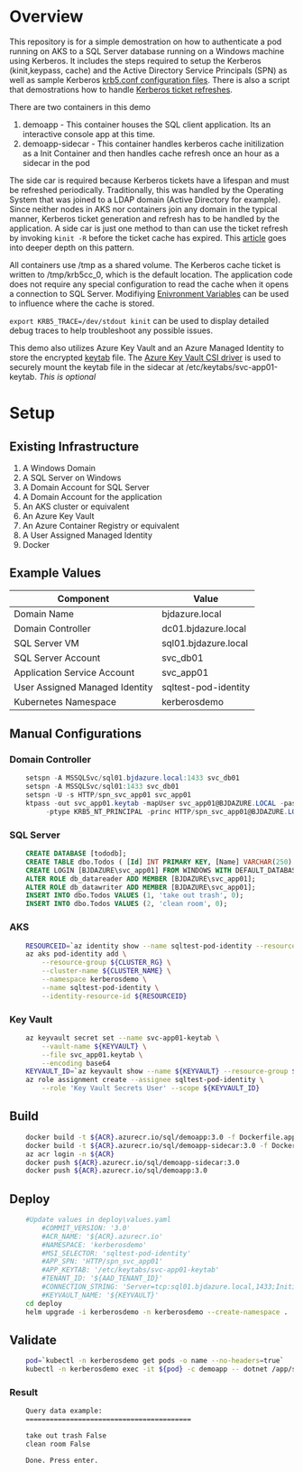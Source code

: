 # Overview
This repository is for a simple demostration on how to authenticate a pod running on AKS to a SQL Server database running on a Windows machine using Kerberos.  It includes the steps required to setup the Kerberos (kinit,keypass, cache) and the Active Directory Service Principals (SPN) as well as sample Kerberos [krb5.conf configuration files](./krb5/krb5.conf).  There is also a script that demostrations how to handle [Kerberos ticket refreshes](./scripts/kinit.sh).  

There are two containers in this demo
1. demoapp - This container houses the SQL client application. Its an interactive console app at this time. 
1. demoapp-sidecar - This container handles kerberos cache initilization as a Init Container and then handles cache refresh once an hour as a sidecar in the pod

The side car is required because Kerberos tickets have a lifespan and must be refreshed periodically.  Traditionally, this was handled by the Operating System that was joined to a LDAP domain (Active Directory for example).  Since neither nodes in AKS nor containers join any domain in the typical manner, Kerberos ticket generation and refresh has to be handled by the application.  A side car is just one method to than can use the ticket refresh by invoking `kinit -R` before the ticket cache has expired.  This [article](https://cloud.redhat.com/blog/kerberos-sidecar-container) goes into deeper depth on this pattern. 

All containers use /tmp as a shared volume. The Kerberos cache ticket is written to /tmp/krb5cc_0, which is the default location. The application code does not require any special configuration to read the cache when it opens a connection to SQL Server. Modifiying [Enivronment Variables](https://web.mit.edu/kerberos/krb5-1.12/doc/admin/env_variables.html) can be used to influence where the cache is stored.

`export KRB5_TRACE=/dev/stdout kinit` can be used to display detailed debug traces to help troubleshoot any possible issues.  

This demo also utilizes Azure Key Vault and an Azure Managed Identity to store the encrypted [keytab](https://web.mit.edu/kerberos/krb5-1.12/doc/basic/keytab_def.html) file. The [Azure Key Vault CSI driver](https://docs.microsoft.com/en-us/azure/aks/csi-secrets-store-driver) is used to securely mount the keytab file in the sidecar at /etc/keytabs/svc-app01-keytab. _This is optional_

# Setup
## Existing Infrastructure 
1. A Windows Domain
1. A SQL Server on Windows 
1. A Domain Account for SQL Server
1. A Domain Account for the application 
1. An AKS cluster or equivalent 
1. An Azure Key Vault 
1. An Azure Container Registry or equivalent 
1. A User Assigned Managed Identity
1. Docker

## Example Values
Component | Value
------ | ------
Domain Name | bjdazure.local
Domain Controller | dc01.bjdazure.local
SQL Server VM | sql01.bjdazure.local
SQL Server Account | svc_db01
Application Service Account | svc_app01
User Assigned Managed Identity | sqltest-pod-identity
Kubernetes Namespace | kerberosdemo

## Manual Configurations
### Domain Controller
```powershell
    setspn -A MSSQLSvc/sql01.bjdazure.local:1433 svc_db01
    setspn -A MSSQLSvc/sql01:1433 svc_db01
    setspn -U -s HTTP/spn_svc_app01 svc_app01
    ktpass -out svc_app01.keytab -mapUser svc_app01@BJDAZURE.LOCAL -pass ${PASSWORD}`
         -ptype KRB5_NT_PRINCIPAL -princ HTTP/spn_svc_app01@BJDAZURE.LOCAL
```

### SQL Server 
```SQL
    CREATE DATABASE [tododb];
    CREATE TABLE dbo.Todos ( [Id] INT PRIMARY KEY, [Name] VARCHAR(250) NOT NULL, [IsComplete] BIT);
    CREATE LOGIN [BJDAZURE\svc_app01] FROM WINDOWS WITH DEFAULT_DATABASE=[tododb];
    ALTER ROLE db_datareader ADD MEMBER [BJDAZURE\svc_app01];
    ALTER ROLE db_datawriter ADD MEMBER [BJDAZURE\svc_app01];
    INSERT INTO dbo.Todos VALUES (1, 'take out trash', 0);
    INSERT INTO dbo.Todos VALUES (2, 'clean room', 0);
```

### AKS
```bash
    RESOURCEID=`az identity show --name sqltest-pod-identity --resource-group ${RG} --query id -o tsv`
    az aks pod-identity add \
        --resource-group ${CLUSTER_RG} \
        --cluster-name ${CLUSTER_NAME} \
        --namespace kerberosdemo \
        --name sqltest-pod-identity \
        --identity-resource-id ${RESOURCEID}
```

### Key Vault
```bash
    az keyvault secret set --name svc-app01-keytab \
        --vault-name ${KEYVAULT} \
        --file svc_app01.keytab \
        --encoding base64
    KEYVAULT_ID=`az keyvault show --name ${KEYVAULT} --resource-group ${RG} --query id -o tsv`
    az role assignment create --assignee sqltest-pod-identity \
        --role 'Key Vault Secrets User' --scope ${KEYVAULT_ID}
```

## Build
```bash
    docker build -t ${ACR}.azurecr.io/sql/demoapp:3.0 -f Dockerfile.app .
    docker build -t ${ACR}.azurecr.io/sql/demoapp-sidecar:3.0 -f Dockerfile.sidecar .
    az acr login -n ${ACR}
    docker push ${ACR}.azurecr.io/sql/demoapp-sidecar:3.0 
    docker push ${ACR}.azurecr.io/sql/demoapp:3.0 
```

## Deploy 
```bash
    #Update values in deploy\values.yaml
        #COMMIT_VERSION: '3.0'
        #ACR_NAME: '${ACR}.azurecr.io'
        #NAMESPACE: 'kerberosdemo'
        #MSI_SELECTOR: 'sqltest-pod-identity'
        #APP_SPN: 'HTTP/spn_svc_app01'
        #APP_KEYTAB: '/etc/keytabs/svc-app01-keytab'
        #TENANT_ID: '${AAD_TENANT_ID}'
        #CONNECTION_STRING: 'Server=tcp:sql01.bjdazure.local,1433;Initial Catalog=Tododb;Integrated Security=True;TrustServerCertificate=True'
        #KEYVAULT_NAME: '${KEYVAULT}'
    cd deploy
    helm upgrade -i kerberosdemo -n kerberosdemo --create-namespace . 
```

## Validate
```bash
    pod=`kubectl -n kerberosdemo get pods -o name --no-headers=true`
    kubectl -n kerberosdemo exec -it ${pod} -c demoapp -- dotnet /app/sql.dll
```

### Result
```bash
    Query data example:
    =========================================

    take out trash False
    clean room False

    Done. Press enter.
```
